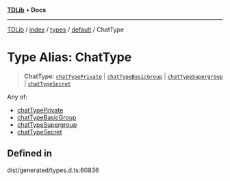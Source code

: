 [**TDLib**](../../../../../../README.md) • **Docs**

***

[TDLib](../../../../../../modules.md) / [index](../../../../../README.md) / [types](../../../README.md) / [default](../README.md) / ChatType

# Type Alias: ChatType

> **ChatType**: [`chatTypePrivate`](chatTypePrivate.md) \| [`chatTypeBasicGroup`](chatTypeBasicGroup.md) \| [`chatTypeSupergroup`](chatTypeSupergroup.md) \| [`chatTypeSecret`](chatTypeSecret.md)

Any of:
- [chatTypePrivate](chatTypePrivate.md)
- [chatTypeBasicGroup](chatTypeBasicGroup.md)
- [chatTypeSupergroup](chatTypeSupergroup.md)
- [chatTypeSecret](chatTypeSecret.md)

## Defined in

dist/generated/types.d.ts:60836
